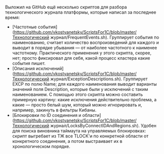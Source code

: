 ﻿Выложил на GitHub ещё несколько скриптов для разбора технологического журнала платформы, которые написал за последнее время:

- [Частотные события](https://github.com/vkostyanetsky/ScriptsFor1C/blob/master/Технологический журнал/FrequentEvents.sh). Группирует события по наименованию, считает количество воспроизведений для каждого и выводит в порядке убывания — от наиболее частотного к наименее частотному. Практического применения у этого скрипта, скорее, нет; просто фиксировал для себя, какой процесс кластера какие события пишет.
- [Описания исключений](https://github.com/vkostyanetsky/ScriptsFor1C/blob/master/Технологический журнал/ExceptionDescriptions.sh). Группирует EXCP по полю Name; для каждого наименования выводит варианты значений поля Description, которые были у исключений с таким наименованием. С помощью этого скрипта можно составить примерную картину: какие исключения действительно проблема, а какие — просто белый шум, который можно игнорировать и, например, закинуть в фильтры Кибаны.
- [Блокировки по ID соединения и области](https://github.com/vkostyanetsky/ScriptsFor1C/blob/master/Технологический журнал/LocksByConnectIDAndRegions.sh). Удобен для поиска виновника таймаута на управляемых блокировках: скрипт выгребает из ТЖ все TLOCK'и по конкретной области от конкретного соединения, а потом выстраивает их в хронологическом порядке.